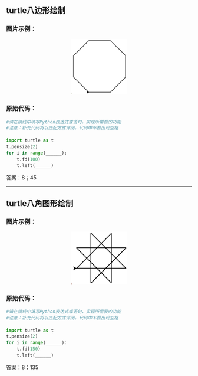 ## turtle八边形绘制

### 图片示例：

<div align="center">
<img src="img/Problem1.png" width="150">
</div>

### 原始代码：

```python
#请在横线中填写Python表达式或语句，实现所需要的功能
#注意：补充代码将以匹配方式评阅，代码中不要出现空格

import turtle as t
t.pensize(2)
for i in range(______):
    t.fd(100)
    t.left(______)
```

答案：8；45

---

## turtle八角图形绘制

### 图片示例：

<div align="center">
<img src="img/Problem2.png" width="150">
</div>

### 原始代码：

```python
#请在横线中填写Python表达式或语句，实现所需要的功能
#注意：补充代码将以匹配方式评阅，代码中不要出现空格

import turtle as t
t.pensize(2)
for i in range(______):
    t.fd(150)
    t.left(______)
```

答案：8；135